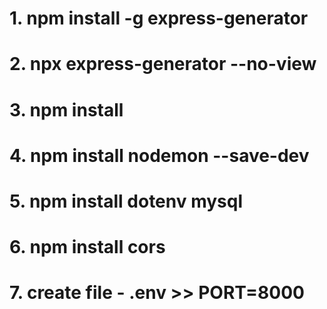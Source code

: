 # 1. npm install -g express-generator
# 2. npx express-generator --no-view
# 3. npm install
# 4. npm install nodemon --save-dev 
# 5. npm install dotenv mysql
# 6. npm install cors
# 7. create file - .env >> PORT=8000